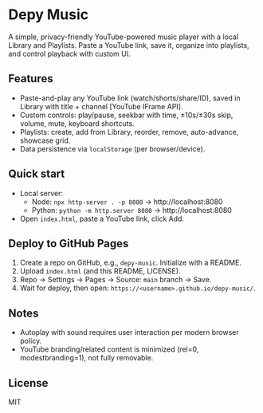 # Depy Music

A simple, privacy-friendly YouTube-powered music player with a local Library and Playlists. Paste a YouTube link, save it, organize into playlists, and control playback with custom UI.

## Features
- Paste-and-play any YouTube link (watch/shorts/share/ID), saved in Library with title + channel [YouTube IFrame API].
- Custom controls: play/pause, seekbar with time, ±10s/±30s skip, volume, mute, keyboard shortcuts.
- Playlists: create, add from Library, reorder, remove, auto-advance, showcase grid.
- Data persistence via `localStorage` (per browser/device).

## Quick start
- Local server:
  - Node: `npx http-server . -p 8080` → http://localhost:8080
  - Python: `python -m http.server 8080` → http://localhost:8080
- Open `index.html`, paste a YouTube link, click Add.

## Deploy to GitHub Pages
1. Create a repo on GitHub, e.g., `depy-music`. Initialize with a README.
2. Upload `index.html` (and this README, LICENSE).
3. Repo → Settings → Pages → Source: `main` branch → Save.
4. Wait for deploy, then open: `https://<username>.github.io/depy-music/`.

## Notes
- Autoplay with sound requires user interaction per modern browser policy.
- YouTube branding/related content is minimized (rel=0, modestbranding=1), not fully removable.

## License
MIT
